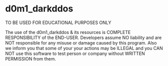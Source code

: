 # d0m1_darkddos
TO BE USED FOR EDUCATIONAL PURPOSES ONLY

The use of the d0m1_darkddos & its resources is COMPLETE RESPONSIBILITY of the END-USER. Developers assume NO liability and are NOT responsible for any misuse or damage caused by this program. 
Also we inform you that some of your your actions may be ILLEGAL and you CAN NOT use this software to test person or company without WRITTEN PERMISSION from them.
